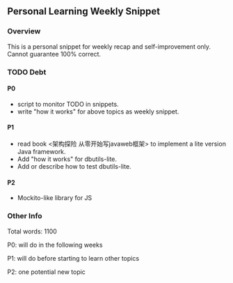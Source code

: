 ## Personal Learning Weekly Snippet

### Overview
This is a personal snippet for weekly recap and self-improvement only. Cannot guarantee 100% correct.

### TODO Debt
#### P0
- script to monitor TODO in snippets.
- write "how it works" for above topics as weekly snippet.
#### P1
- read book <架构探险 从零开始写javaweb框架> to implement a lite version Java framework.
- Add "how it works" for dbutils-lite.
- Add or describe how to test dbutils-lite.
#### P2
- Mockito-like library for JS
### Other Info
Total words: 1100

P0: will do in the following weeks

P1: will do before starting to learn other topics

P2: one potential new topic
